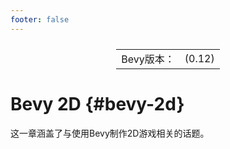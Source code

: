 ```yaml
---
footer: false
---
```

<table style="display:flex;justify-content:center">
  <tr>
    <td>Bevy版本：</td>
    <td>(0.12)</td>
  </tr>
</table>

# Bevy 2D {#bevy-2d}

这一章涵盖了与使用Bevy制作2D游戏相关的话题。